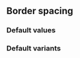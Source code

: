 ## Border spacing


<!-- <values.borderSpacing> -->
### Default values

<!-- </values.borderSpacing> -->

<!-- <variants.borderSpacing> -->
### Default variants

<!-- </variants.borderSpacing> -->